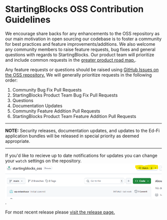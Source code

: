 # StartingBlocks OSS Contribution Guidelines
We encourage share backs for any enhancements to the OSS repository as our main motivation in open sourcing our codebase is to foster a community for best practices and feature improvements/additions. We also welcome any community members to raise feature requests, bug fixes and general questions with regards to StartingBlocks. Our product team will prioritize and include common requests in the [greater product road map.](https://docs.startingblocks.org/).

Any feature requests or questions should be raised using [GitHub Issues on the OSS repository.](https://github.com/edanalytics/startingblocks_oss/issues) We will generally prioritize requests in the following order:

1. Community Bug Fix Pull Requests
2. StartingBlocks Product Team Bug Fix Pull Requests
3. Questions
4. Documentation Updates
5. Community Feature Addition Pull Requests
6. StartingBlocks Product Team Feature Addition Pull Requests

---

**NOTE:**
Security releases, documentation updates, and updates to the Ed-Fi application bundles will be released in special priority as deemed appropriate.

---

If you'd like to recieve up to date notifications for updates you can change your `watch` settings on the repository.
![](./imgs/watch_screenshot.png).

For most recent release please [visit the release page.](https://github.com/edanalytics/startingblocks_oss/releases/)